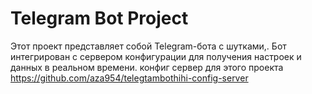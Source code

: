# Telegram Bot Project

Этот проект представляет собой Telegram-бота с шутками,. Бот интегрирован с сервером конфигурации для получения настроек и данных в реальном времени.
конфиг сервер для этого проекта https://github.com/aza954/telegtambothihi-config-server
